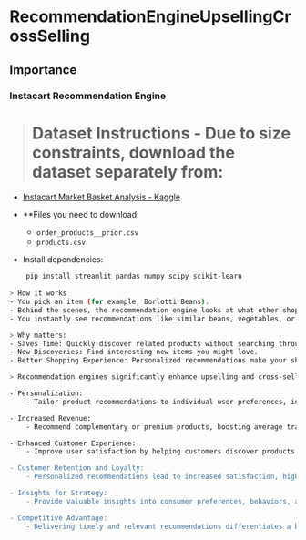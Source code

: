# RecommendationEngineUpsellingCrossSelling

## Importance
### Instacart Recommendation Engine

> # Dataset Instructions - Due to size constraints, download the dataset separately from:
- [Instacart Market Basket Analysis - Kaggle](https://www.kaggle.com/c/instacart-market-basket-analysis/data)

- **Files you need to download:
    - `order_products__prior.csv`
    - `products.csv`

- Install dependencies:
```bash
    pip install streamlit pandas numpy scipy scikit-learn
    
> How it works
- You pick an item (for example, Borlotti Beans).
- Behind the scenes, the recommendation engine looks at what other shoppers bought alongside Borlotti Beans and finds products frequently chosen together by many customers.
- You instantly see recommendations like similar beans, vegetables, or spices that people typically buy when they buy beans.

> Why matters:
- Saves Time: Quickly discover related products without searching through the entire store.
- New Discoveries: Find interesting new items you might love.
- Better Shopping Experience: Personalized recommendations make your shopping feel easy and convenient.

> Recommendation engines significantly enhance upselling and cross-selling efforts by:

- Personalization:
    - Tailor product recommendations to individual user preferences, increasing relevance and user engagement.

- Increased Revenue:
    - Recommend complementary or premium products, boosting average transaction value through upselling and cross-selling.

- Enhanced Customer Experience:
    - Improve user satisfaction by helping customers discover products they didn't know they wanted or needed.

- Customer Retention and Loyalty:
    - Personalized recommendations lead to increased satisfaction, higher retention rates, and customer loyalty.

- Insights for Strategy:
    - Provide valuable insights into consumer preferences, behaviors, and purchasing patterns, enabling strategic marketing decisions.

- Competitive Advantage:
    - Delivering timely and relevant recommendations differentiates a business from competitors, enhancing brand reputation and market positioning.